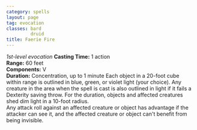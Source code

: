 ```yaml
---
category: spells
layout: page
tag: evocation
classes: bard
         druid
title: Faerie Fire 
---
```

_1st-level evocation_ 
**Casting Time:** 1 action    
**Range:** 60 feet    
**Components:** V    
**Duration:** Concentration, up to 1 minute 
Each object in a 20-foot cube within range is outlined in blue, green, or violet light (your choice). Any creature in the area when the spell is cast is also outlined in light if it fails a Dexterity saving throw. For the duration, objects and affected creatures shed dim light in a 10-foot radius.    
Any attack roll against an affected creature or object has advantage if the attacker can see it, and the affected creature or object can't benefit from being invisible.